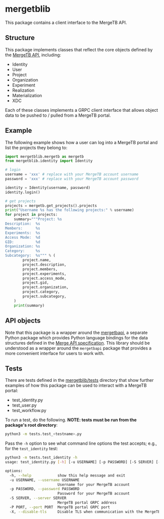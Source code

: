 # mergetblib

This package contains a client interface to the MergeTB API.

## Structure

This package implements classes that reflect the core objects defined by the
[MergeTB API](https://mergetb.gitlab.io/api), including:
- Identity
- User
- Project
- Organization
- Experiment
- Realization
- Materialization
- XDC

Each of these classes implements a GRPC client interface that allows object data to be pushed to /
pulled from a MergeTB portal.

## Example

The following example shows how a user can log into a MergeTB portal and list the projects they
belong to:

```python
import mergetblib.mergetb as mergetb
from mergetblib.identity import Identity

# login
username = 'xxx' # replace with your MergeTB account username
password = 'xxx' # replace with your MergeTB account password

identity = Identity(username, password)
identity.login()

# get projects
projects = mergetb.get_projects().projects
print("Username %s has the following projects:" % username)
for project in projects:
    summary="""Project: %s
Description:  %s
Members:      %s
Experiments:  %s
Access Mode:  %d
GID:          %d
Organization: %s
Category:     %s
Subcategory:  %s""" % (
        project.name,
        project.description,
        project.members,
        project.experiments,
        project.access_mode,
        project.gid,
        project.organization,
        project.category,
        project.subcategory,
    )
    print(summary)
```

## API objects

Note that this package is a wrapper around the [mergetbapi](https://pypi.org/project/mergetbapi/), a
separate Python package which provides Python language bindings for the data structures defined in
the [Merge API specification](https://mergetb.gitlab.io/api). This library should be understood as a
wrapper around the `mergetbapi` package that provides a more convenient interface for users to work
with.

## Tests

There are tests defined in the [mergetblib/tests](./mergetblib/tests) directory that show further
examples of how this package can be used to interact with a MergeTB portal:
- test_identity.py
- test_user.py
- test_workflow.py

To run a test, do the following. __NOTE: tests must be run from the package's root directory__:
```bash
python3 -m tests.test_<testname>.py
```

Pass the `-h` option to see what command line options the test accepts; e.g., for the
`test_identity` test:
```bash
python3 -m tests.test_identity -h
usage: test_identity.py [-h] [-u USERNAME] [-p PASSWORD] [-S SERVER] [-P PORT] [-X]

options:
  -h, --help            show this help message and exit
  -u USERNAME, --username USERNAME
                        Username for your MergeTB account
  -p PASSWORD, --password PASSWORD
                        Password for your MergeTB account
  -S SERVER, --server SERVER
                        MergeTB portal GRPC address
  -P PORT, --port PORT  MergeTB portal GRPC port
  -X, --disable-tls     Disable TLS when communication with the MergeTB portal
```

